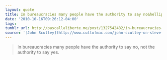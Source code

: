 ```yaml
---
layout: quote
title: In bureaucracies many people have the authority to say no&hellip;
date: '2010-10-16T09:26:12-04:00'
tags: 
tumblr_url: http://pascallaliberte.me/post/1327542482/in-bureaucracies-many-people-have-the-authority-to
source: '[John Sculley](http://www.cultofmac.com/john-sculley-on-steve-jobs-the-full-interview-transcript/63295)'
---
```

> In bureaucracies many people have the authority to say no, not the authority to say yes.
